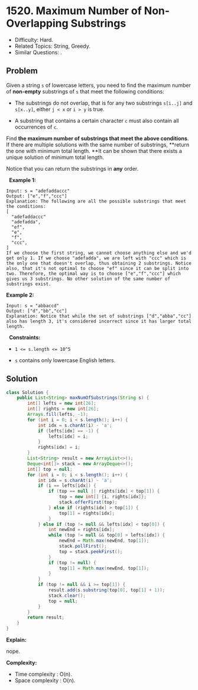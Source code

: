 # 1520. Maximum Number of Non-Overlapping Substrings

- Difficulty: Hard.
- Related Topics: String, Greedy.
- Similar Questions: .

## Problem

Given a string ```s``` of lowercase letters, you need to find the maximum number of **non-empty** substrings of ```s``` that meet the following conditions:


	
- The substrings do not overlap, that is for any two substrings ```s[i..j]``` and ```s[x..y]```, either ```j < x``` or ```i > y``` is true.
	
- A substring that contains a certain character ```c``` must also contain all occurrences of ```c```.


Find **the maximum number of substrings that meet the above conditions**. If there are multiple solutions with the same number of substrings, **return the one with minimum total length. **It can be shown that there exists a unique solution of minimum total length.

Notice that you can return the substrings in **any** order.

 
**Example 1:**

```
Input: s = "adefaddaccc"
Output: ["e","f","ccc"]
Explanation: The following are all the possible substrings that meet the conditions:
[
  "adefaddaccc"
  "adefadda",
  "ef",
  "e",
  "f",
  "ccc",
]
If we choose the first string, we cannot choose anything else and we'd get only 1. If we choose "adefadda", we are left with "ccc" which is the only one that doesn't overlap, thus obtaining 2 substrings. Notice also, that it's not optimal to choose "ef" since it can be split into two. Therefore, the optimal way is to choose ["e","f","ccc"] which gives us 3 substrings. No other solution of the same number of substrings exist.
```

**Example 2:**

```
Input: s = "abbaccd"
Output: ["d","bb","cc"]
Explanation: Notice that while the set of substrings ["d","abba","cc"] also has length 3, it's considered incorrect since it has larger total length.
```

 
**Constraints:**


	
- ```1 <= s.length <= 10^5```
	
- ```s``` contains only lowercase English letters.



## Solution

```java
class Solution {
    public List<String> maxNumOfSubstrings(String s) {
        int[] lefts = new int[26];
        int[] rights = new int[26];
        Arrays.fill(lefts, -1);
        for (int i = 0; i < s.length(); i++) {
            int idx = s.charAt(i) - 'a';
            if (lefts[idx] == -1) {
                lefts[idx] = i;
            }
            rights[idx] = i;
        }
        List<String> result = new ArrayList<>();
        Deque<int[]> stack = new ArrayDeque<>();
        int[] top = null;
        for (int i = 0; i < s.length(); i++) {
            int idx = s.charAt(i) - 'a';
            if (i == lefts[idx]) {
                if (top == null || rights[idx] < top[1]) {
                    top = new int[] {i, rights[idx]};
                    stack.offerFirst(top);
                } else if (rights[idx] > top[1]) {
                    top[1] = rights[idx];
                }
            } else if (top != null && lefts[idx] < top[0]) {
                int newEnd = rights[idx];
                while (top != null && top[0] > lefts[idx]) {
                    newEnd = Math.max(newEnd, top[1]);
                    stack.pollFirst();
                    top = stack.peekFirst();
                }
                if (top != null) {
                    top[1] = Math.max(newEnd, top[1]);
                }
            }
            if (top != null && i >= top[1]) {
                result.add(s.substring(top[0], top[1] + 1));
                stack.clear();
                top = null;
            }
        }
        return result;
    }
}
```

**Explain:**

nope.

**Complexity:**

* Time complexity : O(n).
* Space complexity : O(n).
